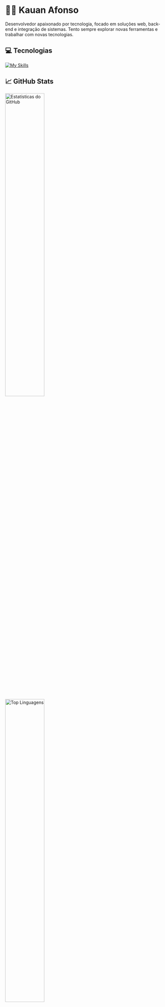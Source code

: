 # 👨‍💻 Kauan Afonso

Desenvolvedor apaixonado por tecnologia, focado em soluções web, back-end e integração de sistemas. Tento sempre explorar novas ferramentas e trabalhar com novas tecnologias. 

## 💻 Tecnologias

[![My Skills](https://skillicons.dev/icons?i=js,html,css,react,nodejs,python,php,java,laravel,django,fastapi,c,git)](https://skillicons.dev)

## 📈 GitHub Stats

  <img src="https://github-readme-stats.vercel.app/api?username=KauanAfonso&show_icons=true&theme=radical" alt="Estatísticas do GitHub" width="50%" />
  <img src="https://github-readme-stats.vercel.app/api/top-langs/?username=KauanAfonso&layout=compact&theme=radical" alt="Top Linguagens" width="50%" />

## 📬 Contato

- **Email**: [kauanafon3@gmail.com](mailto:kauanafon3@gmail.com)
- **LinkedIn**: [Kauan Afonso](https://www.linkedin.com/in/kauan-afonso-0452a5295/)
